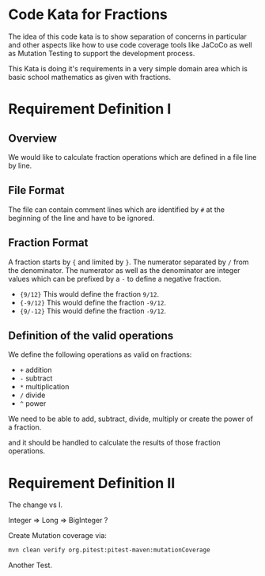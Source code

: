 # Code Kata for Fractions

The idea of this code kata is to show separation of concerns in particular and other aspects
like how to use code coverage tools like JaCoCo as well as Mutation Testing to support the development
process.

This Kata is doing it's requirements in a very simple domain area which is basic school mathematics as
given with fractions.

# Requirement Definition I 

## Overview
We would like to calculate fraction operations which are defined in a file line by line.

## File Format

The file can contain comment lines which are identified
by `#` at the beginning of the line and have to be ignored.

## Fraction Format
A fraction starts by `{` and limited by `}`. The numerator separated by `/` from the denominator.
The numerator as well as the denominator are integer values which can be prefixed by a `-` to define
a negative fraction.

* `{9/12}` This would define the fraction `9/12`.
* `{-9/12}` This would define the fraction `-9/12`.
* `{9/-12}` This would define the fraction `-9/12`.



## Definition of the valid operations

We define the following operations as valid on fractions:

 * `+` addition
 * `-` subtract
 * `*` multiplication
 * `/` divide
 * `^` power

We need to be able to add, subtract, divide, multiply or create the power of a fraction.
 



 and it should be handled to calculate the results of those
fraction operations.


# Requirement Definition II

The change vs I.

Integer => Long => BigInteger ?
 

Create Mutation coverage via:
```bash
mvn clean verify org.pitest:pitest-maven:mutationCoverage
```

Another Test.